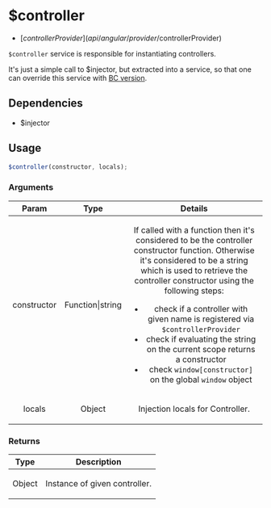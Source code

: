 



# $controller


* [$controllerProvider](api/angular/provider/$controllerProvider)








`$controller` service is responsible for instantiating controllers.

It's just a simple call to $injector, but extracted into
a service, so that one can override this service with [BC version](https://gist.github.com/1649788).







## Dependencies

* $injector



  

## Usage
```js
$controller(constructor, locals);
```





### Arguments

| Param | Type | Details |
| :--: | :--: | :--: |
| constructor | Function&#124;string | <p>If called with a function then it&#39;s considered to be the controller constructor function. Otherwise it&#39;s considered to be a string which is used to retrieve the controller constructor using the following steps:</p> <ul> <li>check if a controller with given name is registered via <code>$controllerProvider</code></li> <li>check if evaluating the string on the current scope returns a constructor</li> <li>check <code>window[constructor]</code> on the global <code>window</code> object</li> </ul>  |
| locals | Object | <p>Injection locals for Controller.</p>  |

### Returns

| Type | Description |
| :--: | :--: |
| Object | <p>Instance of given controller.</p>  |








